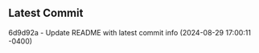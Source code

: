 
## Latest Commit
6d9d92a - Update README with latest commit info (2024-08-29 17:00:11 -0400) <Yunxi-Zhou>

